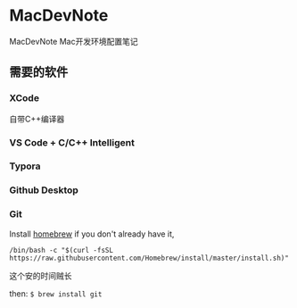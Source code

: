 # MacDevNote
MacDevNote Mac开发环境配置笔记



## 需要的软件

### XCode

自带C++编译器

### VS Code + C/C++ Intelligent

### Typora

### Github Desktop

### Git

Install [homebrew](https://brew.sh/) if you don't already have it, 

```
/bin/bash -c "$(curl -fsSL https://raw.githubusercontent.com/Homebrew/install/master/install.sh)"
```

这个安的时间贼长

then:
`$ brew install git`

